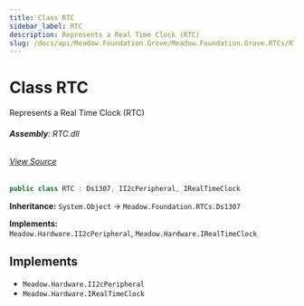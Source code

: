```yaml
---
title: Class RTC
sidebar_label: RTC
description: Represents a Real Time Clock (RTC)
slug: /docs/api/Meadow.Foundation.Grove/Meadow.Foundation.Grove.RTCs/RTC
---
```

# Class RTC
Represents a Real Time Clock (RTC)

###### **Assembly**: RTC.dll
###### [View Source](https://github.com/WildernessLabs/Meadow.Foundation.Grove.git/blob/develop/Source/RTC/Driver/RTC.cs#L9)
```csharp title="Declaration"
public class RTC : Ds1307, II2cPeripheral, IRealTimeClock
```
**Inheritance:** `System.Object` -> `Meadow.Foundation.RTCs.Ds1307`

**Implements:**  
`Meadow.Hardware.II2cPeripheral`, `Meadow.Hardware.IRealTimeClock`


## Implements

* `Meadow.Hardware.II2cPeripheral`
* `Meadow.Hardware.IRealTimeClock`
